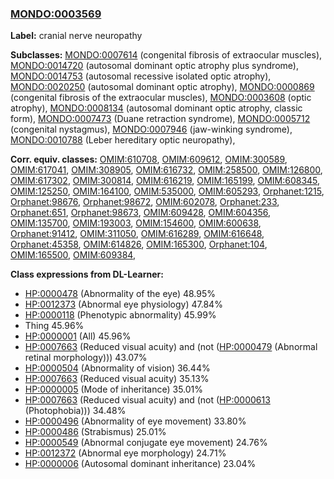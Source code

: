 
### [MONDO:0003569](http://purl.obolibrary.org/obo/MONDO_0003569)
**Label:** cranial nerve neuropathy

**Subclasses:** [MONDO:0007614](http://purl.obolibrary.org/obo/MONDO_0007614) (congenital fibrosis of extraocular muscles), [MONDO:0014720](http://purl.obolibrary.org/obo/MONDO_0014720) (autosomal dominant optic atrophy plus syndrome), [MONDO:0014753](http://purl.obolibrary.org/obo/MONDO_0014753) (autosomal recessive isolated optic atrophy), [MONDO:0020250](http://purl.obolibrary.org/obo/MONDO_0020250) (autosomal dominant optic atrophy), [MONDO:0000869](http://purl.obolibrary.org/obo/MONDO_0000869) (congenital fibrosis of the extraocular muscles), [MONDO:0003608](http://purl.obolibrary.org/obo/MONDO_0003608) (optic atrophy), [MONDO:0008134](http://purl.obolibrary.org/obo/MONDO_0008134) (autosomal dominant optic atrophy, classic form), [MONDO:0007473](http://purl.obolibrary.org/obo/MONDO_0007473) (Duane retraction syndrome), [MONDO:0005712](http://purl.obolibrary.org/obo/MONDO_0005712) (congenital nystagmus), [MONDO:0007946](http://purl.obolibrary.org/obo/MONDO_0007946) (jaw-winking syndrome), [MONDO:0010788](http://purl.obolibrary.org/obo/MONDO_0010788) (Leber hereditary optic neuropathy), 

**Corr. equiv. classes:** [OMIM:610708](http://purl.obolibrary.org/obo/OMIM_610708), [OMIM:609612](http://purl.obolibrary.org/obo/OMIM_609612), [OMIM:300589](http://purl.obolibrary.org/obo/OMIM_300589), [OMIM:617041](http://purl.obolibrary.org/obo/OMIM_617041), [OMIM:308905](http://purl.obolibrary.org/obo/OMIM_308905), [OMIM:616732](http://purl.obolibrary.org/obo/OMIM_616732), [OMIM:258500](http://purl.obolibrary.org/obo/OMIM_258500), [OMIM:126800](http://purl.obolibrary.org/obo/OMIM_126800), [OMIM:617302](http://purl.obolibrary.org/obo/OMIM_617302), [OMIM:300814](http://purl.obolibrary.org/obo/OMIM_300814), [OMIM:616219](http://purl.obolibrary.org/obo/OMIM_616219), [OMIM:165199](http://purl.obolibrary.org/obo/OMIM_165199), [OMIM:608345](http://purl.obolibrary.org/obo/OMIM_608345), [OMIM:125250](http://purl.obolibrary.org/obo/OMIM_125250), [OMIM:164100](http://purl.obolibrary.org/obo/OMIM_164100), [OMIM:535000](http://purl.obolibrary.org/obo/OMIM_535000), [OMIM:605293](http://purl.obolibrary.org/obo/OMIM_605293), [Orphanet:1215](http://www.orpha.net/ORDO/Orphanet_1215), [Orphanet:98676](http://www.orpha.net/ORDO/Orphanet_98676), [Orphanet:98672](http://www.orpha.net/ORDO/Orphanet_98672), [OMIM:602078](http://purl.obolibrary.org/obo/OMIM_602078), [Orphanet:233](http://www.orpha.net/ORDO/Orphanet_233), [Orphanet:651](http://www.orpha.net/ORDO/Orphanet_651), [Orphanet:98673](http://www.orpha.net/ORDO/Orphanet_98673), [OMIM:609428](http://purl.obolibrary.org/obo/OMIM_609428), [OMIM:604356](http://purl.obolibrary.org/obo/OMIM_604356), [OMIM:135700](http://purl.obolibrary.org/obo/OMIM_135700), [OMIM:193003](http://purl.obolibrary.org/obo/OMIM_193003), [OMIM:154600](http://purl.obolibrary.org/obo/OMIM_154600), [OMIM:600638](http://purl.obolibrary.org/obo/OMIM_600638), [Orphanet:91412](http://www.orpha.net/ORDO/Orphanet_91412), [OMIM:311050](http://purl.obolibrary.org/obo/OMIM_311050), [OMIM:616289](http://purl.obolibrary.org/obo/OMIM_616289), [OMIM:616648](http://purl.obolibrary.org/obo/OMIM_616648), [Orphanet:45358](http://www.orpha.net/ORDO/Orphanet_45358), [OMIM:614826](http://purl.obolibrary.org/obo/OMIM_614826), [OMIM:165300](http://purl.obolibrary.org/obo/OMIM_165300), [Orphanet:104](http://www.orpha.net/ORDO/Orphanet_104), [OMIM:165500](http://purl.obolibrary.org/obo/OMIM_165500), [OMIM:609384](http://purl.obolibrary.org/obo/OMIM_609384), 

**Class expressions from DL-Learner:**

- [HP:0000478](http://purl.obolibrary.org/obo/HP_0000478) (Abnormality of the eye) 48.95%
- [HP:0012373](http://purl.obolibrary.org/obo/HP_0012373) (Abnormal eye physiology) 47.84%
- [HP:0000118](http://purl.obolibrary.org/obo/HP_0000118) (Phenotypic abnormality) 45.99%
- Thing 45.96%
- [HP:0000001](http://purl.obolibrary.org/obo/HP_0000001) (All) 45.96%
- [HP:0007663](http://purl.obolibrary.org/obo/HP_0007663) (Reduced visual acuity) and (not ([HP:0000479](http://purl.obolibrary.org/obo/HP_0000479) (Abnormal retinal morphology))) 43.07%
- [HP:0000504](http://purl.obolibrary.org/obo/HP_0000504) (Abnormality of vision) 36.44%
- [HP:0007663](http://purl.obolibrary.org/obo/HP_0007663) (Reduced visual acuity) 35.13%
- [HP:0000005](http://purl.obolibrary.org/obo/HP_0000005) (Mode of inheritance) 35.01%
- [HP:0007663](http://purl.obolibrary.org/obo/HP_0007663) (Reduced visual acuity) and (not ([HP:0000613](http://purl.obolibrary.org/obo/HP_0000613) (Photophobia))) 34.48%
- [HP:0000496](http://purl.obolibrary.org/obo/HP_0000496) (Abnormality of eye movement) 33.80%
- [HP:0000486](http://purl.obolibrary.org/obo/HP_0000486) (Strabismus) 25.01%
- [HP:0000549](http://purl.obolibrary.org/obo/HP_0000549) (Abnormal conjugate eye movement) 24.76%
- [HP:0012372](http://purl.obolibrary.org/obo/HP_0012372) (Abnormal eye morphology) 24.71%
- [HP:0000006](http://purl.obolibrary.org/obo/HP_0000006) (Autosomal dominant inheritance) 23.04%


